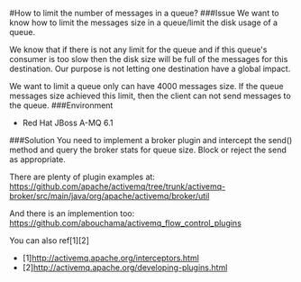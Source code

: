 #How to limit the number of messages in a queue?
###Issue
We want to know how to limit the messages size in a queue/limit the disk usage of a queue.

We know that if there is not any limit for the queue and if this queue's consumer is too slow then the disk size will be full of the messages for this destination. Our purpose is not letting one destination have a global impact.

We want to limit a queue only can have 4000 messages size. If the queue messages size achieved this limit, then the client can not send messages to the queue.
###Environment

- Red Hat JBoss A-MQ 6.1

###Solution
You need to implement a broker plugin and intercept the send() method and query the broker stats for queue size.
Block or reject the send as appropriate.

There are plenty of plugin examples at: 
https://github.com/apache/activemq/tree/trunk/activemq-broker/src/main/java/org/apache/activemq/broker/util

And there is an implemention too:
https://github.com/abouchama/activemq_flow_control_plugins

You can also ref[1][2]

- [1]http://activemq.apache.org/interceptors.html
- [2]http://activemq.apache.org/developing-plugins.html
